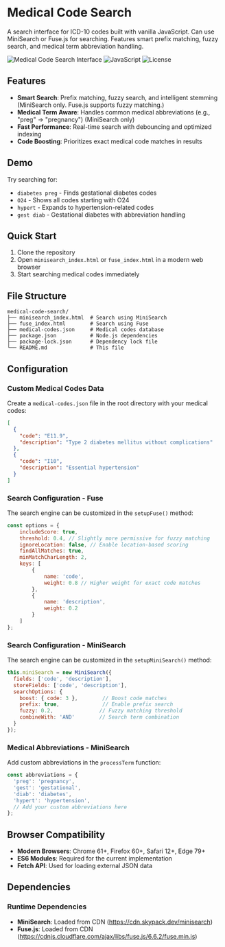 # Medical Code Search

A search interface for ICD-10 codes built with vanilla JavaScript.  Can use MiniSearch or Fuse.js for searching. Features smart prefix matching, fuzzy search, and medical term abbreviation handling.

![Medical Code Search Interface](https://img.shields.io/badge/Status-Active-green) ![JavaScript](https://img.shields.io/badge/JavaScript-ES6%2B-yellow) ![License](https://img.shields.io/badge/License-MIT-blue)

## Features

- **Smart Search**: Prefix matching, fuzzy search, and intelligent stemming (MiniSearch only. Fuse.js supports fuzzy matching.)
- **Medical Term Aware**: Handles common medical abbreviations (e.g., "preg" → "pregnancy") (MiniSearch only)
- **Fast Performance**: Real-time search with debouncing and optimized indexing
- **Code Boosting**: Prioritizes exact medical code matches in results

## Demo

Try searching for:
- `diabetes preg` - Finds gestational diabetes codes
- `O24` - Shows all codes starting with O24
- `hypert` - Expands to hypertension-related codes
- `gest diab` - Gestational diabetes with abbreviation handling

## Quick Start

1. Clone the repository
2. Open `minisearch_index.html` or `fuse_index.html` in a modern web browser
3. Start searching medical codes immediately


## File Structure

```
medical-code-search/
├── minisearch_index.html  # Search using MiniSearch
├── fuse_index.html        # Search using Fuse
├── medical-codes.json     # Medical codes database
├── package.json           # Node.js dependencies
├── package-lock.json      # Dependency lock file
└── README.md              # This file
```

## Configuration

### Custom Medical Codes Data

Create a `medical-codes.json` file in the root directory with your medical codes:

```json
[
  {
    "code": "E11.9",
    "description": "Type 2 diabetes mellitus without complications"
  },
  {
    "code": "I10",
    "description": "Essential hypertension"
  }
]
```
### Search Configuration - Fuse
The search engine can be customized in the `setupFuse()` method:
```javascript
const options = {
    includeScore: true,
    threshold: 0.4, // Slightly more permissive for fuzzy matching
    ignoreLocation: false, // Enable location-based scoring
    findAllMatches: true,
    minMatchCharLength: 2,
    keys: [
        {
            name: 'code',
            weight: 0.8 // Higher weight for exact code matches
        },
        {
            name: 'description',
            weight: 0.2
        }
    ]
};
```

### Search Configuration - MiniSearch

The search engine can be customized in the `setupMiniSearch()` method:

```javascript
this.miniSearch = new MiniSearch({
  fields: ['code', 'description'],
  storeFields: ['code', 'description'],
  searchOptions: {
    boost: { code: 3 },        // Boost code matches
    prefix: true,              // Enable prefix search
    fuzzy: 0.2,               // Fuzzy matching threshold
    combineWith: 'AND'        // Search term combination
  }
});
```

### Medical Abbreviations - MiniSearch

Add custom abbreviations in the `processTerm` function:

```javascript
const abbreviations = {
  'preg': 'pregnancy',
  'gest': 'gestational',
  'diab': 'diabetes',
  'hypert': 'hypertension',
  // Add your custom abbreviations here
};
```

## Browser Compatibility

- **Modern Browsers**: Chrome 61+, Firefox 60+, Safari 12+, Edge 79+
- **ES6 Modules**: Required for the current implementation
- **Fetch API**: Used for loading external JSON data

## Dependencies

### Runtime Dependencies
- **MiniSearch**: Loaded from CDN (https://cdn.skypack.dev/minisearch)
- **Fuse.js**: Loaded from CDN (https://cdnjs.cloudflare.com/ajax/libs/fuse.js/6.6.2/fuse.min.js)